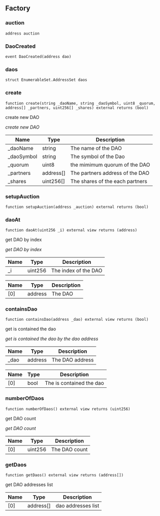 

## Factory

### auction

```solidity
address auction
```

### DaoCreated

```solidity
event DaoCreated(address dao)
```

### daos

```solidity
struct EnumerableSet.AddressSet daos
```

### create

```solidity
function create(string _daoName, string _daoSymbol, uint8 _quorum, address[] _partners, uint256[] _shares) external returns (bool)
```

create new DAO

_create new DAO_

| Name | Type | Description |
| ---- | ---- | ----------- |
| _daoName | string | The name of the DAO |
| _daoSymbol | string | The symbol of the Dao |
| _quorum | uint8 | the mimimum quorum of the DAO |
| _partners | address[] | The partners address of the DAO |
| _shares | uint256[] | The shares of the each partners |

### setupAuction

```solidity
function setupAuction(address _auction) external returns (bool)
```

### daoAt

```solidity
function daoAt(uint256 _i) external view returns (address)
```

get DAO by index

_get DAO by index_

| Name | Type | Description |
| ---- | ---- | ----------- |
| _i | uint256 | The index of the DAO |

| Name | Type | Description |
| ---- | ---- | ----------- |
| [0] | address | The DAO |

### containsDao

```solidity
function containsDao(address _dao) external view returns (bool)
```

get is contained the dao

_get is contained the dao by the dao address_

| Name | Type | Description |
| ---- | ---- | ----------- |
| _dao | address | The DAO address |

| Name | Type | Description |
| ---- | ---- | ----------- |
| [0] | bool | The is contained the dao |

### numberOfDaos

```solidity
function numberOfDaos() external view returns (uint256)
```

get DAO count

_get DAO count_

| Name | Type | Description |
| ---- | ---- | ----------- |
| [0] | uint256 | The DAO count |

### getDaos

```solidity
function getDaos() external view returns (address[])
```

get DAO addresses list

| Name | Type | Description |
| ---- | ---- | ----------- |
| [0] | address[] | dao addresses list |


